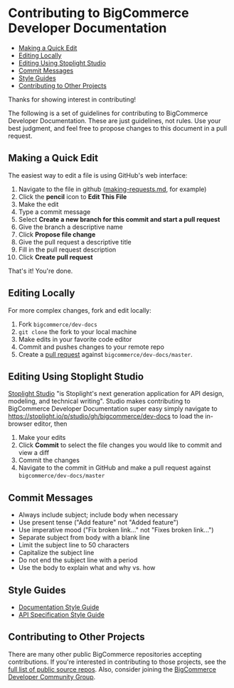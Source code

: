 # Contributing to BigCommerce Developer Documentation

- [Making a Quick Edit](#making-a-quick-edit)
- [Editing Locally](#editing-locally)
- [Editing Using Stoplight Studio](#editing-using-stoplight-studio)
- [Commit Messages](#commit-messages)
- [Style Guides](#style-guides)
- [Contributing to Other Projects](#contributing-to-other-projects)

Thanks for showing interest in contributing!

The following is a set of guidelines for contributing to BigCommerce Developer Documentation. These are just guidelines, not rules. Use your best judgment, and feel free to propose changes to this document in a pull request.

## Making a Quick Edit
The easiest way to edit a file is using GitHub's web interface:

1. Navigate to the file in github ([making-requests.md](/bigcommerce/dev-docs/blob/master/docs/api-docs/getting-started/making-requests.md), for example)
2. Click the **pencil** icon to **Edit This File**
3. Make the edit
4. Type a commit message
5. Select **Create a new branch for this commit and start a pull request**
6. Give the branch a descriptive name
7. Click **Propose file change**
8. Give the pull request a descriptive title
9. Fill in the pull request description
10. Click **Create pull request**

That's it! You're done.

## Editing Locally
For more complex changes, fork and edit locally: 

1. Fork `bigcommerce/dev-docs`
2. `git clone` the fork to your local machine
3. Make edits in your favorite code editor
4. Commit and pushes changes to your remote repo
5. Create a [pull request](https://help.github.com/en/github/collaborating-with-issues-and-pull-requests/creating-a-pull-request-from-a-fork) against `bigcommerce/dev-docs/master`.

## Editing Using Stoplight Studio

[Stoplight Studio](https://stoplight.io/p/docs/gh/stoplightio/studio) "is Stoplight's next generation application for API design, modeling, and technical writing". Studio makes contributing to BigCommerce Developer Documentation super easy simply navigate to https://stoplight.io/p/studio/gh/bigcommerce/dev-docs to load the in-browser editor, then

1. Make your edits
2. Click **Commit** to select the file changes you would like to commit and view a diff
3. Commit the changes
4. Navigate to the commit in GitHub and make a pull request against `bigcommerce/dev-docs/master`

## Commit Messages
* Always include subject; include body when necessary
* Use present tense ("Add feature" not "Added feature")
* Use imperative mood ("Fix broken link..." not "Fixes broken link...")
* Separate subject from body with a blank line
* Limit the subject line to 50 characters
* Capitalize the subject line
* Do not end the subject line with a period
* Use the body to explain what and why vs. how

## Style Guides
* [Documentation Style Guide](_project/_doc_style_guide.md)
* [API Specification Style Guide](_project/_spec_style_guide.md)

## Contributing to Other Projects
There are many other public BigCommerce repositories accepting contributions. If you're interested in contributing to those projects, see the [full list of public source repos](https://github.com/bigcommerce?utf8=%E2%9C%93&q=is%3Apublic&type=source&language=). Also, consider joining the [BigCommerce Developer Community Group](https://support.bigcommerce.com/s/group/0F913000000HLjECAW/bigcommerce-developers).
